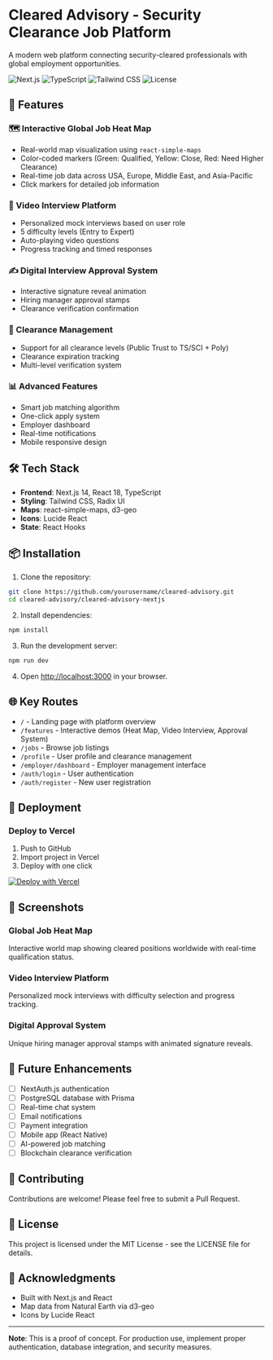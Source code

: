 # Cleared Advisory - Security Clearance Job Platform

A modern web platform connecting security-cleared professionals with global employment opportunities.

![Next.js](https://img.shields.io/badge/Next.js-14-black)
![TypeScript](https://img.shields.io/badge/TypeScript-5.0-blue)
![Tailwind CSS](https://img.shields.io/badge/Tailwind-3.0-blue)
![License](https://img.shields.io/badge/license-MIT-green)

## 🚀 Features

### 🗺️ Interactive Global Job Heat Map
- Real-world map visualization using `react-simple-maps`
- Color-coded markers (Green: Qualified, Yellow: Close, Red: Need Higher Clearance)
- Real-time job data across USA, Europe, Middle East, and Asia-Pacific
- Click markers for detailed job information

### 🎥 Video Interview Platform
- Personalized mock interviews based on user role
- 5 difficulty levels (Entry to Expert)
- Auto-playing video questions
- Progress tracking and timed responses

### ✍️ Digital Interview Approval System
- Interactive signature reveal animation
- Hiring manager approval stamps
- Clearance verification confirmation

### 🔐 Clearance Management
- Support for all clearance levels (Public Trust to TS/SCI + Poly)
- Clearance expiration tracking
- Multi-level verification system

### 📊 Advanced Features
- Smart job matching algorithm
- One-click apply system
- Employer dashboard
- Real-time notifications
- Mobile responsive design

## 🛠️ Tech Stack

- **Frontend**: Next.js 14, React 18, TypeScript
- **Styling**: Tailwind CSS, Radix UI
- **Maps**: react-simple-maps, d3-geo
- **Icons**: Lucide React
- **State**: React Hooks

## 📦 Installation

1. Clone the repository:
```bash
git clone https://github.com/yourusername/cleared-advisory.git
cd cleared-advisory/cleared-advisory-nextjs
```

2. Install dependencies:
```bash
npm install
```

3. Run the development server:
```bash
npm run dev
```

4. Open [http://localhost:3000](http://localhost:3000) in your browser.

## 🌐 Key Routes

- `/` - Landing page with platform overview
- `/features` - Interactive demos (Heat Map, Video Interview, Approval System)
- `/jobs` - Browse job listings
- `/profile` - User profile and clearance management
- `/employer/dashboard` - Employer management interface
- `/auth/login` - User authentication
- `/auth/register` - New user registration

## 🚀 Deployment

### Deploy to Vercel

1. Push to GitHub
2. Import project in Vercel
3. Deploy with one click

[![Deploy with Vercel](https://vercel.com/button)](https://vercel.com/new/clone?repository-url=https://github.com/yourusername/cleared-advisory)

## 📸 Screenshots

### Global Job Heat Map
Interactive world map showing cleared positions worldwide with real-time qualification status.

### Video Interview Platform
Personalized mock interviews with difficulty selection and progress tracking.

### Digital Approval System
Unique hiring manager approval stamps with animated signature reveals.

## 🔮 Future Enhancements

- [ ] NextAuth.js authentication
- [ ] PostgreSQL database with Prisma
- [ ] Real-time chat system
- [ ] Email notifications
- [ ] Payment integration
- [ ] Mobile app (React Native)
- [ ] AI-powered job matching
- [ ] Blockchain clearance verification

## 🤝 Contributing

Contributions are welcome! Please feel free to submit a Pull Request.

## 📄 License

This project is licensed under the MIT License - see the LICENSE file for details.

## 🙏 Acknowledgments

- Built with Next.js and React
- Map data from Natural Earth via d3-geo
- Icons by Lucide React

---

**Note**: This is a proof of concept. For production use, implement proper authentication, database integration, and security measures.